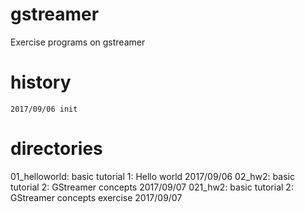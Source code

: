 # gstreamer
Exercise programs on gstreamer

# history
	2017/09/06 init

# directories
01\_helloworld: basic tutorial 1: Hello world 2017/09/06
02\_hw2: basic tutorial 2: GStreamer concepts 2017/09/07
021\_hw2: basic tutorial 2: GStreamer concepts exercise 2017/09/07
